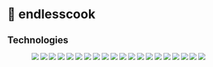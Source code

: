 # 🔮 endlesscook

## Technologies

<p align="center">
  <img src="https://skillicons.dev/icons?i=c">
  <img src="https://skillicons.dev/icons?i=cpp">
  <img src="https://skillicons.dev/icons?i=ts">
  <img src="https://skillicons.dev/icons?i=next">
  <img src="https://skillicons.dev/icons?i=react">
  <img src="https://skillicons.dev/icons?i=redux">
  <img src="https://skillicons.dev/icons?i=html">
  <img src="https://skillicons.dev/icons?i=css">
  <img src="https://skillicons.dev/icons?i=scss">
  <img src="https://skillicons.dev/icons?i=vite">
  <img src="https://skillicons.dev/icons?i=git">
  <img src="https://skillicons.dev/icons?i=linux">
  <img src="https://skillicons.dev/icons?i=express">
  <img src="https://skillicons.dev/icons?i=nodejs">
  <img src="https://skillicons.dev/icons?i=bun">
  <img src="https://skillicons.dev/icons?i=postgres">
  <img src="https://skillicons.dev/icons?i=mysql">
  <img src="https://skillicons.dev/icons?i=supabase">
  <img src="https://skillicons.dev/icons?i=cmake">
  <img src="https://skillicons.dev/icons?i=figma">
</p>
